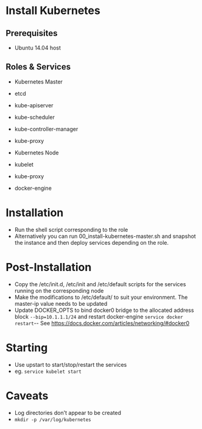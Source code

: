 # Install Kubernetes

## Prerequisites

* Ubuntu 14.04 host

## Roles & Services

* Kubernetes Master
 * etcd
 * kube-apiserver
 * kube-scheduler
 * kube-controller-manager
 * kube-proxy

* Kubernetes Node
 * kubelet
 * kube-proxy
 * docker-engine

# Installation

* Run the shell script corresponding to the role
* Alternatively you can run 00_install-kubernetes-master.sh and snapshot the instance and then deploy services depending on the role.

# Post-Installation

* Copy the /etc/init.d, /etc/init and /etc/default scripts for the services running on the corresponding node
* Make the modifications to /etc/default/<service-name> to suit your environment. The master-ip value needs to be updated
* Update DOCKER_OPTS to bind docker0 bridge to the allocated address block `--bip=10.1.1.1/24` and restart docker-engine `service docker restart`-- See https://docs.docker.com/articles/networking/#docker0

# Starting

* Use upstart to start/stop/restart the services
 * eg. `service kubelet start`

# Caveats

* Log directories don't appear to be created
* ```mkdir -p /var/log/kubernetes```
